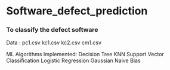 # Software_defect_prediction
### To classify the defect software


Data :
      pc1.csv
      kc1.csv
      kc2.csv
      cm1.csv
     
ML Algorithms Implemented:
      Decision Tree
      KNN
      Support Vector Classification
      Logistic Regression
      Gaussian Naive Bias
